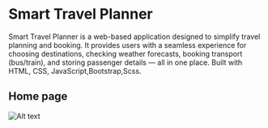 <h1>Smart Travel Planner</h1>
<p>Smart Travel Planner is a web-based application designed to simplify travel planning and booking. It provides users with a seamless experience for choosing destinations, checking weather forecasts, booking transport (bus/train), and storing passenger details — all in one place. Built with HTML, CSS, JavaScript,Bootstrap,Scss.
</p>

<h2><b>Home page</b></h2>

![Alt text](https://github.com/user-attachments/assets/13b83ce8-9757-4089-ae4b-cae4798b787e)
